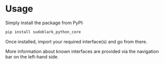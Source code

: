 # Usage

Simply install the package from PyPI:

```sh
pip install sudoblark_python_core
```

Once installed, import your required interface(s) and go from there.

More information about known interfaces are provided via the navigation bar
on the left-hand side.